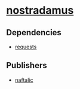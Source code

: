 # [nostradamus](https://pypi.org/project/nostradamus)

## Dependencies
- [requests](packages/r/requests.md)



## Publishers
- [naftalic](https://pypi.org/user/naftalic)

